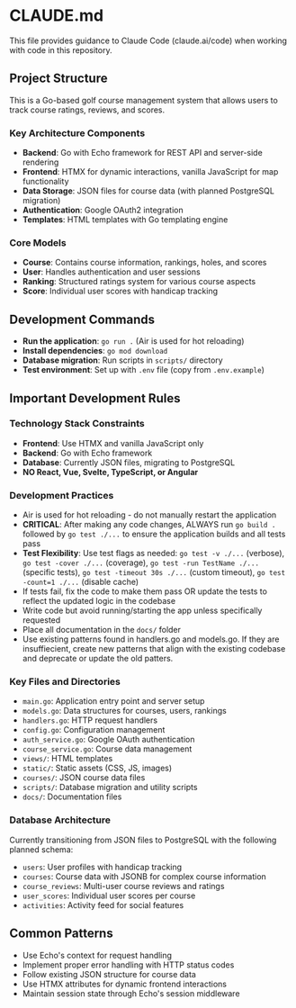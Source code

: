 # CLAUDE.md

This file provides guidance to Claude Code (claude.ai/code) when working with code in this repository.

## Project Structure

This is a Go-based golf course management system that allows users to track course ratings, reviews, and scores.

### Key Architecture Components

- **Backend**: Go with Echo framework for REST API and server-side rendering
- **Frontend**: HTMX for dynamic interactions, vanilla JavaScript for map functionality
- **Data Storage**: JSON files for course data (with planned PostgreSQL migration)
- **Authentication**: Google OAuth2 integration
- **Templates**: HTML templates with Go templating engine

### Core Models

- **Course**: Contains course information, rankings, holes, and scores
- **User**: Handles authentication and user sessions
- **Ranking**: Structured ratings system for various course aspects
- **Score**: Individual user scores with handicap tracking

## Development Commands

- **Run the application**: `go run .` (Air is used for hot reloading)
- **Install dependencies**: `go mod download`
- **Database migration**: Run scripts in `scripts/` directory
- **Test environment**: Set up with `.env` file (copy from `.env.example`)

## Important Development Rules

### Technology Stack Constraints
- **Frontend**: Use HTMX and vanilla JavaScript only
- **Backend**: Go with Echo framework
- **Database**: Currently JSON files, migrating to PostgreSQL
- **NO React, Vue, Svelte, TypeScript, or Angular**

### Development Practices
- Air is used for hot reloading - do not manually restart the application
- **CRITICAL**: After making any code changes, ALWAYS run `go build .` followed by `go test ./...` to ensure the application builds and all tests pass
- **Test Flexibility**: Use test flags as needed: `go test -v ./...` (verbose), `go test -cover ./...` (coverage), `go test -run TestName ./...` (specific tests), `go test -timeout 30s ./...` (custom timeout), `go test -count=1 ./...` (disable cache)
- If tests fail, fix the code to make them pass OR update the tests to reflect the updated logic in the codebase
- Write code but avoid running/starting the app unless specifically requested
- Place all documentation in the `docs/` folder
- Use existing patterns found in handlers.go and models.go. If they are insuffiecient, create new patterns that align with the existing codebase and deprecate or update the old patters.

### Key Files and Directories

- `main.go`: Application entry point and server setup
- `models.go`: Data structures for courses, users, rankings
- `handlers.go`: HTTP request handlers
- `config.go`: Configuration management
- `auth_service.go`: Google OAuth authentication
- `course_service.go`: Course data management
- `views/`: HTML templates
- `static/`: Static assets (CSS, JS, images)
- `courses/`: JSON course data files
- `scripts/`: Database migration and utility scripts
- `docs/`: Documentation files

### Database Architecture

Currently transitioning from JSON files to PostgreSQL with the following planned schema:
- `users`: User profiles with handicap tracking
- `courses`: Course data with JSONB for complex course information
- `course_reviews`: Multi-user course reviews and ratings
- `user_scores`: Individual user scores per course
- `activities`: Activity feed for social features

## Common Patterns

- Use Echo's context for request handling
- Implement proper error handling with HTTP status codes
- Follow existing JSON structure for course data
- Use HTMX attributes for dynamic frontend interactions
- Maintain session state through Echo's session middleware